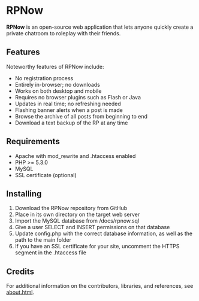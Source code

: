 # RPNow
**RPNow** is an open-source web application that lets anyone quickly create a private chatroom to roleplay with their friends.

## Features
Noteworthy features of RPNow include:
* No registration process
* Entirely in-browser; no downloads
* Works on both desktop and mobile
* Requires no browser plugins such as Flash or Java
* Updates in real time; no refreshing needed
* Flashing banner alerts when a post is made
* Browse the archive of all posts from beginning to end
* Download a text backup of the RP at any time

## Requirements
* Apache with mod_rewrite and .htaccess enabled
* PHP >= 5.3.0
* MySQL
* SSL certificate (optional)

## Installing
1. Download the RPNow repository from GitHub
2. Place in its own directory on the target web server
3. Import the MySQL database from /docs/rpnow.sql
4. Give a user SELECT and INSERT permissions on that database
5. Update config.php with the correct database information, as well as the path to the main folder
6. If you have an SSL certificate for your site, uncomment the HTTPS segment in the .htaccess file

## Credits
For additional information on the contributors, libraries, and references, see [about.html](about.html).